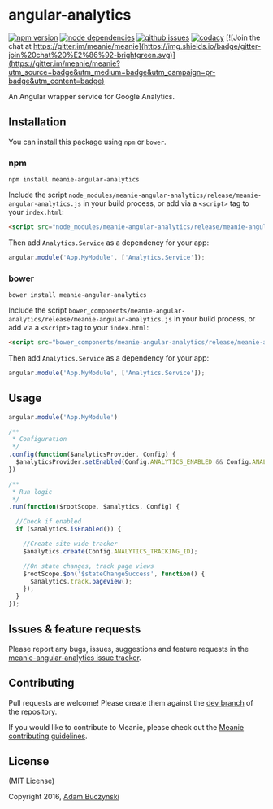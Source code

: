 # angular-analytics

[![npm version](https://img.shields.io/npm/v/meanie-angular-analytics.svg)](https://www.npmjs.com/package/meanie-angular-analytics)
[![node dependencies](https://david-dm.org/meanie/angular-analytics.svg)](https://david-dm.org/meanie/angular-analytics)
[![github issues](https://img.shields.io/github/issues/meanie/angular-analytics.svg)](https://github.com/meanie/angular-analytics/issues)
[![codacy](https://img.shields.io/codacy/da49d6526e424c3394826592b19d86e3.svg)](https://www.codacy.com/app/meanie/angular-analytics)
[![Join the chat at https://gitter.im/meanie/meanie](https://img.shields.io/badge/gitter-join%20chat%20%E2%86%92-brightgreen.svg)](https://gitter.im/meanie/meanie?utm_source=badge&utm_medium=badge&utm_campaign=pr-badge&utm_content=badge)

An Angular wrapper service for Google Analytics.

## Installation

You can install this package using `npm` or `bower`.

### npm

```shell
npm install meanie-angular-analytics
```

Include the script `node_modules/meanie-angular-analytics/release/meanie-angular-analytics.js` in your build process, or add via a `<script>` tag to your `index.html`:

```html
<script src="node_modules/meanie-angular-analytics/release/meanie-angular-analytics.js"></script>
```

Then add `Analytics.Service` as a dependency for your app:

```js
angular.module('App.MyModule', ['Analytics.Service']);
```

### bower

```shell
bower install meanie-angular-analytics
```

Include the script `bower_components/meanie-angular-analytics/release/meanie-angular-analytics.js` in your build process, or add via a `<script>` tag to your `index.html`:

```html
<script src="bower_components/meanie-angular-analytics/release/meanie-angular-analytics.js"></script>
```

Then add `Analytics.Service` as a dependency for your app:

```js
angular.module('App.MyModule', ['Analytics.Service']);
```

## Usage
```js
angular.module('App.MyModule')

/**
 * Configuration
 */
.config(function($analyticsProvider, Config) {
  $analyticsProvider.setEnabled(Config.ANALYTICS_ENABLED && Config.ANALYTICS_TRACKING_ID);
})

/**
 * Run logic
 */
.run(function($rootScope, $analytics, Config) {

  //Check if enabled
  if ($analytics.isEnabled()) {

    //Create site wide tracker
    $analytics.create(Config.ANALYTICS_TRACKING_ID);

    //On state changes, track page views
    $rootScope.$on('$stateChangeSuccess', function() {
      $analytics.track.pageview();
    });
  }
});
```

## Issues & feature requests

Please report any bugs, issues, suggestions and feature requests in the [meanie-angular-analytics issue tracker](https://github.com/meanie/angular-analytics/issues).

## Contributing

Pull requests are welcome! Please create them against the [dev branch](https://github.com/meanie/angular-analytics/tree/dev) of the repository.

If you would like to contribute to Meanie, please check out the [Meanie contributing guidelines](https://github.com/meanie/meanie/blob/master/CONTRIBUTING.md).

## License

(MIT License)

Copyright 2016, [Adam Buczynski](http://adambuczynski.com)
